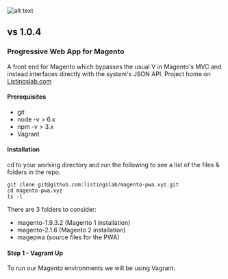 ![alt text](http://listingslab.com/wp-content/uploads/2017/03/cropped-android-chrome-384x384.png "Listingslab Beaker Logo")
## vs 1.0.4

### Progressive Web App for Magento

A front end for Magento which bypasses the usual V in
Magento's MVC and instead interfaces directly with the
system's JSON API. Project home on 
[Listingslab.com](http://listingslab.com/magepwa/?ref=README.md "Mothership")

#### Prerequisites
* git
* node -v > 6.x
* npm -v > 3.x
* Vagrant

#### Installation

cd to your working directory and run the following to see a 
list of the files & folders in the repo.

```
git clone git@github.com:listingslab/magento-pwa.xyz.git
cd magento-pwa.xyz
ls -l
```

There are 3 folders to consider:
* magento-1.9.3.2 (Magento 1 installation)
* magento-2.1.6 (Magento 2 installation)
* magepwa (source files for the PWA)

#### Step 1 - Vagrant Up
 
To run our Magento environments we will be using Vagrant.